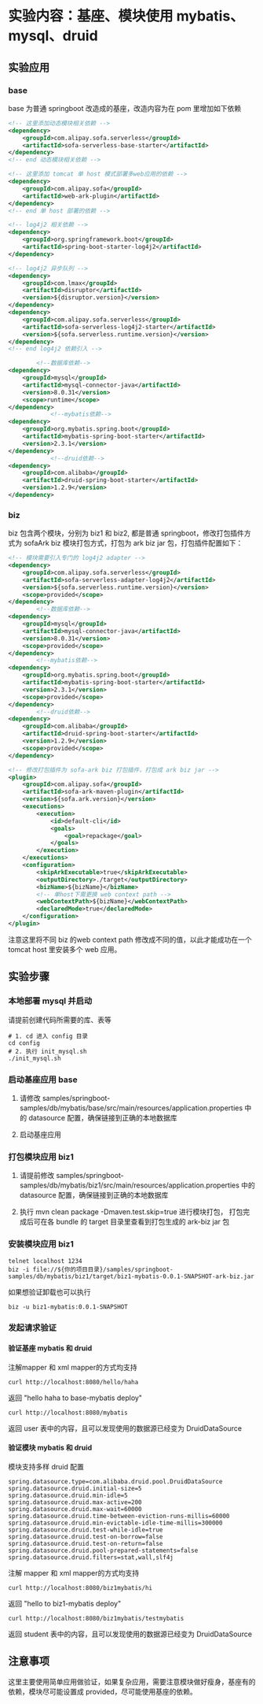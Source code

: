 
# 实验内容：基座、模块使用 mybatis、mysql、druid
## 实验应用
### base
base 为普通 springboot 改造成的基座，改造内容为在 pom 里增加如下依赖
```xml
<!-- 这里添加动态模块相关依赖 -->
<dependency>
    <groupId>com.alipay.sofa.serverless</groupId>
    <artifactId>sofa-serverless-base-starter</artifactId>
</dependency>
<!-- end 动态模块相关依赖 -->

<!-- 这里添加 tomcat 单 host 模式部署多web应用的依赖 -->
<dependency>
    <groupId>com.alipay.sofa</groupId>
    <artifactId>web-ark-plugin</artifactId>
</dependency>
<!-- end 单 host 部署的依赖 -->

<!-- log4j2 相关依赖 -->
<dependency>
    <groupId>org.springframework.boot</groupId>
    <artifactId>spring-boot-starter-log4j2</artifactId>
</dependency>

<!-- log4j2 异步队列 -->
<dependency>
    <groupId>com.lmax</groupId>
    <artifactId>disruptor</artifactId>
    <version>${disruptor.version}</version>
</dependency>
<dependency>
    <groupId>com.alipay.sofa.serverless</groupId>
    <artifactId>sofa-serverless-log4j2-starter</artifactId>
    <version>${sofa.serverless.runtime.version}</version>
</dependency>
<!-- end log4j2 依赖引入 -->

        <!--数据库依赖-->
<dependency>
    <groupId>mysql</groupId>
    <artifactId>mysql-connector-java</artifactId>
    <version>8.0.31</version>
    <scope>runtime</scope>
</dependency>
            <!--mybatis依赖-->
<dependency>
    <groupId>org.mybatis.spring.boot</groupId>
    <artifactId>mybatis-spring-boot-starter</artifactId>
    <version>2.3.1</version>
</dependency>
            <!--druid依赖-->
<dependency>
    <groupId>com.alibaba</groupId>
    <artifactId>druid-spring-boot-starter</artifactId>
    <version>1.2.9</version>
</dependency>
```

### biz
biz 包含两个模块，分别为 biz1 和 biz2, 都是普通 springboot，修改打包插件方式为 sofaArk biz 模块打包方式，打包为 ark biz jar 包，打包插件配置如下：
```xml
<!-- 模块需要引入专门的 log4j2 adapter -->
<dependency>
    <groupId>com.alipay.sofa.serverless</groupId>
    <artifactId>sofa-serverless-adapter-log4j2</artifactId>
    <version>${sofa.serverless.runtime.version}</version>
    <scope>provided</scope>
</dependency>
        <!--数据库依赖-->
<dependency>
    <groupId>mysql</groupId>
    <artifactId>mysql-connector-java</artifactId>
    <version>8.0.31</version>
    <scope>provided</scope>
</dependency>
        <!--mybatis依赖-->
<dependency>
    <groupId>org.mybatis.spring.boot</groupId>
    <artifactId>mybatis-spring-boot-starter</artifactId>
    <version>2.3.1</version>
    <scope>provided</scope>
</dependency>
        <!--druid依赖-->
<dependency>
    <groupId>com.alibaba</groupId>
    <artifactId>druid-spring-boot-starter</artifactId>
    <version>1.2.9</version>
    <scope>provided</scope>
</dependency>

<!-- 修改打包插件为 sofa-ark biz 打包插件，打包成 ark biz jar -->
<plugin>
    <groupId>com.alipay.sofa</groupId>
    <artifactId>sofa-ark-maven-plugin</artifactId>
    <version>${sofa.ark.version}</version>
    <executions>
        <execution>
            <id>default-cli</id>
            <goals>
                <goal>repackage</goal>
            </goals>
        </execution>
    </executions>
    <configuration>
        <skipArkExecutable>true</skipArkExecutable>
        <outputDirectory>./target</outputDirectory>
        <bizName>${bizName}</bizName>
        <!-- 单host下需更换 web context path -->
        <webContextPath>${bizName}</webContextPath>
        <declaredMode>true</declaredMode>
    </configuration>
</plugin>
```
注意这里将不同 biz 的web context path 修改成不同的值，以此才能成功在一个 tomcat host 里安装多个 web 应用。


## 实验步骤

### 本地部署 mysql 并启动

请提前创建代码所需要的库、表等

```shell
# 1. cd 进入 config 目录
cd config
# 2. 执行 init_mysql.sh
./init_mysql.sh
```

### 启动基座应用 base

1. 请修改 samples/springboot-samples/db/mybatis/base/src/main/resources/application.properties 中的 datasource 配置，确保链接到正确的本地数据库

2. 启动基座应用

### 打包模块应用 biz1

1. 请提前修改 samples/springboot-samples/db/mybatis/biz1/src/main/resources/application.properties 中的 datasource 配置，确保链接到正确的本地数据库

2. 执行 mvn clean package -Dmaven.test.skip=true 进行模块打包， 打包完成后可在各 bundle 的 target 目录里查看到打包生成的 ark-biz jar 包

### 安装模块应用 biz1
```shell
telnet localhost 1234
biz -i file://${你的项目目录}/samples/springboot-samples/db/mybatis/biz1/target/biz1-mybatis-0.0.1-SNAPSHOT-ark-biz.jar
```

如果想验证卸载也可以执行
```shell
biz -u biz1-mybatis:0.0.1-SNAPSHOT
```

### 发起请求验证

#### 验证基座 mybatis 和 druid

注解mapper 和 xml mapper的方式均支持

```shell
curl http://localhost:8080/hello/haha
```
返回 "hello haha to base-mybatis deploy"

```shell
curl http://localhost:8080/mybatis
```
返回 user 表中的内容，且可以发现使用的数据源已经变为 DruidDataSource

#### 验证模块 mybatis 和 druid

模块支持多样 druid 配置
```shell
spring.datasource.type=com.alibaba.druid.pool.DruidDataSource
spring.datasource.druid.initial-size=5
spring.datasource.druid.min-idle=5
spring.datasource.druid.max-active=200
spring.datasource.druid.max-wait=60000
spring.datasource.druid.time-between-eviction-runs-millis=60000
spring.datasource.druid.min-evictable-idle-time-millis=300000
spring.datasource.druid.test-while-idle=true
spring.datasource.druid.test-on-borrow=false
spring.datasource.druid.test-on-return=false
spring.datasource.druid.pool-prepared-statements=false
spring.datasource.druid.filters=stat,wall,slf4j
```

注解 mapper 和 xml mapper的方式均支持

```shell
curl http://localhost:8080/biz1mybatis/hi
```
返回 "hello to biz1-mybatis deploy"

```shell
curl http://localhost:8080/biz1mybatis/testmybatis
```
返回 student 表中的内容，且可以发现使用的数据源已经变为 DruidDataSource

## 注意事项
这里主要使用简单应用做验证，如果复杂应用，需要注意模块做好瘦身，基座有的依赖，模块尽可能设置成 provided，尽可能使用基座的依赖。

